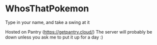 # WhosThatPokemon
Type in your name, and take a swing at it 

Hosted on Pantry (https://getpantry.cloud/)
The server will probably be down unless you ask me to put it up for a day :)
